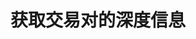 ---
title: 获取交易对的深度信息
position_number: 10
type: get
description: /az/future/market/v1/public/q/depth
parameters:
    -
        name: symbol
        type: string
        mandatory: true
        default: N/A
        description: 交易对
        ranges:
    -
        name: level
        type: integer
        mandatory: true
        default: N/A
        description: "档位（min:1,max:50）\t"
        ranges:
content_markdown: >-

  #### **限流规则**

  10/s/ip
  <br>
  注：此方法不需要签名

left_code_blocks:
    -
        code_block: "public void getKLine() {\r\n\tString text = HttpUtil.get(URL + \"/data/api/az/future/market/v1/getKLine?market=btc_usdt&type=1min&since=0\");\r\n\tSystem.out.println(text);\r\n}"
        title: Java
        language: java
right_code_blocks:
    - code_block: |-
        {
          "error": {
            "code": "",
            "msg": ""
          },
          "msgInfo": "success",
          "returnCode": 0,
          "result": {
                "t": 1761979495332,  //时间
                "s": "btc_usdt",     //交易对
                "u": 1761965792147,  //updateId
                "b": [               //买单
                    [
                        "109923.4",
                        "18679"
                    ]
                ],
                "a": [               //卖单
                    [
                        "109923.5",
                        "1773"
                    ]
                ]
          }
        }
      title: Response
      language: json
---